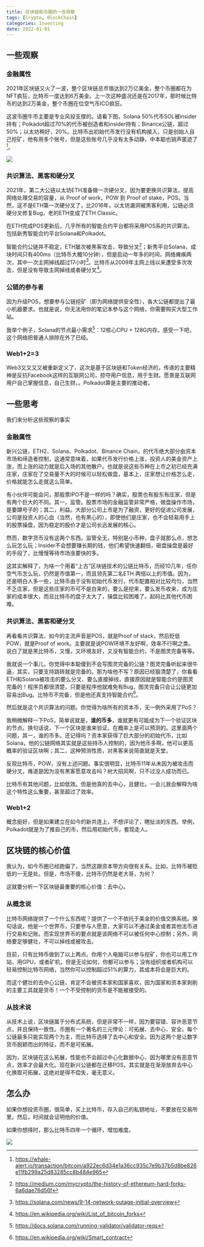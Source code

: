 ```yaml
---
title: 区块链和币圈的一些观察
tags: [Crypto, BlockChain]
categories: Investing
date: 2022-01-01
---
```


## 一些观察

### 金融属性

2021年区块链又火了一波，整个区块链总市值达到2万亿美金，整个币圈都在为NFT疯狂，比特币一度达到6万美金。上一次这种盛况还是在2017年，那时候比特币的达到2万美金，整个币圈在位空气币ICO疯狂。

这波币圈牛市主要是专业风投支撑的。请看下图，Solana 50%代币SOL被insider持有；Polkadot超过70%的代币被创造者和insider持有；Binance公链，超过50%；以太坊稍好，20%。比特币出初始代币发行没有机构接入，只是创始人自己挖矿，他有用多个账号，但是这些账号几乎没有太多动静，中本聪也销声匿迹了[^4]。

![](https://i.imgur.com/5YscdOk.png)

### 共识算法、黑客和硬分叉

2021年，第二大公链以太坊ETH准备做一次硬分叉，因为要更换共识算法，提高网络处理交易的容量，从 Proof of work，POW 到 Proof of stake，POS。当然，这不是ETH第一次硬分叉了，比2016年，以太坊漏洞被黑客利用，公链必须硬分叉修复Bug，老的ETH变成了ETH Classic。

在ETH完成POS更新后，几乎所有的智能合约平台都将采用POS系的共识算法。包括新秀智能合约平台Solana和Polkadot。

智能合约公链并不稳定，ETH屡次被黑客攻击，导致分叉[^2]；新秀平台Solana，成块时间只有400ms（比特币大概10分钟），但是启动一年多的时间，网络瘫痪两次，其中一次主网掉线超过17小时[^1]。比特币从2009年主网上线以来遭受多次攻击，但是没有导致主网掉线或者硬分叉[^3]。

### 公链的参与者

因为升级POS，想要参与公链挖矿（即为网络提供安全性），各大公链都提出了最小机器要求。也就是说，你无法用你的笔记本参与这个网络，你需要购买大型工作站。

我举个例子，Solana的节点最小需求[^6]：12核心CPU + 128G内存。感受一下吧，这个网络把普通人排除在外了已经。

### Web1+2=3

Web3又又又又被重新定义了，这次是基于区块链和Token经济的，传递的主要精神是反抗Facebook这样的互联网公司，掠夺用户信息，用于生财。愿景是互联网用户自己掌握信息，自己生财。。Polkadot算是主要的推动者。

## 一些思考

我们来分析这些观察的事实

### 金融属性

新兴公链，ETH2、Solana、Polkadot、Binance Chain，的代币绝大部分由资本市场和缔造者控制，这通常意味着，如果代币发行价格上涨，投资人的美金资产上涨，而上涨的动力就是后入场的其他散户。也就是说这些币种在上市之初已经充满庄家，庄家在了交易量不大的时候可以轻松做盘，基本上，庄家想让价格怎么走，价格就能怎么走就这么简单。

有小伙伴可能会问，那股票IPO不是一样的吗？确实，股票也有股东有庄家，但是有两个巨大的不同。其一，监管。股票市场的金融监管非常严格，做盘操作市场，是要蹲号子的；其二，利益。大部分公司上市是为了融资，更好的促进公司发展，公司是投资人的心血（当然，也有黑心的），即使他们是庄家，也不会轻易用手上的股票操盘，因为稳定的股价才是公司长远发展的核心。

然而，数字货币没有这两个东西。监管全无，特别是小币种，盘子就那么点，想怎么玩怎么玩；Insider不会想要赚长期的钱，他们希望快速翻倍，砸盘操盘是最好的手段了，比慢慢等待市场涨要快的多。

这其实解释了，为啥一个用着“上古”区块链技术的公链比特币，历经10几年，任你空气币怎么玩，仍然是市值第一，而且领先第二名ETH 两倍以上的市值。因为，还是明白人多一些，比特币由于没有初始代币发行，代币配置相对比较均匀，当然不乏庄家，但是这些庄家的币可不是白来的，要么是挖来，要么发币收来，成为庄家的成本很大，而且比特币的盘子太大了，操盘比较困难了。起码比其他代币困难。

### 共识算法、黑客和硬分叉

再看看共识算法，如今的主流声音是POS，就是Proof of stack，然后贬低POW，就是Proof of work。主要就是说POW环境不友好啊，效率不行啊之类。说白了就是黑比特币，又慢，又环境友好，又没有智能合约，不是图灵完备等等。

我就说一个事儿，你觉得中本聪傻到不会写图灵完备的公链？图灵完备听起来很牛逼，其实，只要支持跳转就是完备的。那为啥他不写？原因已经狠清楚了，你看看ETH和Solana被攻击的要么分叉、要么直接掉线，直接原因就是智能合约是图灵完备的！程序员都很清楚，只要是程序他就难免有Bug，图灵完备只会让公链更加容易出Bug。比特币不完备，但是他还真支持智能合约[^5]。

然后就是这个共识算法的问题。你觉得为啥所有的资本币，无一例外采用了PoS？

我稍微解释一下PoS，简单说就是，**谁的币多**，谁就更有可能成为下一个验证区块的节点。换句话说，下一个区块是谁来验证，在概率上是可以预测的。这里面两个问题，其一，谁的币多。还记得吗？资本家获得了巨大部分的初始代币，比如Solana，他的公链网络其实就是这些持币人控制的，因为他币多啊，他可以更高概率的验证区块啊；其二，这种预测性质，对黑客来说简直就是天堂。

反观比特币，POW，没有上述问题。事实很明显，比特币11年从未因为被攻击而硬分叉，难道是因为没有黑客愿意攻击吗？树大招风啊，只不过没人成功而已。

比特币有其他问题，比如低效。但是他真的去中心，且健壮。一会儿我会解释为啥这个特性这么重要，甚至超过了效率。

### Web1+2

概念挺好，但是如果建立在如今的新共连上，不想评论了，瞎扯淡的东西。举例，Polkadot就是为了推自己的币，然后用初始代币，套现走人。

## 区块链的核心价值

我认为，如今币圈已经跑偏了，当然这跟资本带方向很有关系。比如，比特币被贬低的一无是处。但是，市场不傻，比特币仍然是老大哥，为何？

这就要分析一下区块链最重要的核心价值：去中心。

### 从概念说

比特币网络提供了一个什么东西呢？提供了一个不依托于美金的价值交换系统。换句话说，他是一个世界币，只要参与人愿意，大家可以不通过美金或者其他法币进行交易和记账。而实现世界币的要点就是该网络不可以被任何中心控制；另外，网络要足够健壮，不可以掉线或被攻击。

目前，只有比特币做到了以上两点。你用个人电脑可以参与挖矿，你也可以用工作站，用GPU，或者矿机，但是无论如何，你都可以参与；没有组织或者机构可以轻易控制比特币网络，当然你可以控制超过51%的算力，其成本将会是巨大的。

而这个健壮的去中心公链，肯定不会被资本家和国家喜欢，因为国家和资本家剥削的主要工具就是货币！一个不受控制的货币是不能被接受的。

### 从技术说

从技术上说，区块链属于分布式系统，但是非常不一样，因为要容错、容许恶意节点，并且保持一致性。币圈有一个著名的三元悖论：可拓展、去中心、安全。每个公链最多只能实现两个为主，而比特币选择了去中心和安全。因为这两个是让数字货币脱颖而出的特征，而不是可拓展。

因为，区块链在这么拓展，性能也不会超过中心化数据中心，因为哪里没有恶意节点，效率才会最大化。现在新兴公链都在迁移POS，其实就是在渐渐放弃去中心化换取可拓展，这绝对是得不偿失，毫无意义。

## 怎么办

如果你想投资币圈，很简单，买上比特币，存入自己的私钥地址，不要放在交易所里。然后，时间就会证明他的价值。

如果你想择时，那么比特币四年一个循环，增加难度。

![](https://i.imgur.com/s89SJX5.png)


[^1]: https://solana.com/news/9-14-network-outage-initial-overview
[^2]: https://medium.com/mycrypto/the-history-of-ethereum-hard-forks-6a6dae76d56f
[^3]: https://en.wikipedia.org/wiki/List_of_bitcoin_forks
[^4]: https://whale-alert.io/transaction/bitcoin/a922ec6d34e1a36cc935c7e9b37b5d8be826e11fb299a25d83285cc8b484e965
[^5]: https://en.wikipedia.org/wiki/Smart_contract
[^6]: https://docs.solana.com/running-validator/validator-reqs